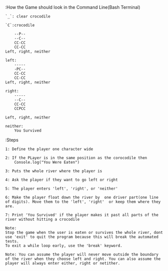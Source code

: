 :How the Game should look in the Command Line(Bash Terminal)

    `_`: clear crocodile 

    `C`:crocodile

        --P--
        --C--
        CC-CC
        CC-CC
    Left, right, neither 

    left:
        -----
        -PC--
        CC-CC
        CC-CC
    Left, right, neither 

    right:
        -----
        --C--
        CC-CC
        CCPCC

    Left, right, neither 

    neither:
        You Survived

    

:Steps 

    1: Define the player one character wide

    2: If the PLayer is in the same position as the corocodile then 
        Console.log("You Were Eaten")

    3: Puts the whole river where the player is 
    
    4: Ask the player if they want to go left or right 

    5: The player enters 'left', 'right', or 'neither'

    6: Make the player float down the river by  one driver part(one line of digits). Move them to the 'left', 'right'  or keep them where they are. 

    7: Print 'You Survived' if the player makes it past all parts of the river without hitting a crocodile 

    Note:
    Stop the game when the user is eaten or survives the whole river, dont use 'exit' to quit the program because this will break the automated tests. 
    To exit a while loop early, use the 'break' keyword. 

    Note: You can assume the player will never move outside the boundary of the river when they choose left and right. You can also assume the player will always enter either, right or netither. 

